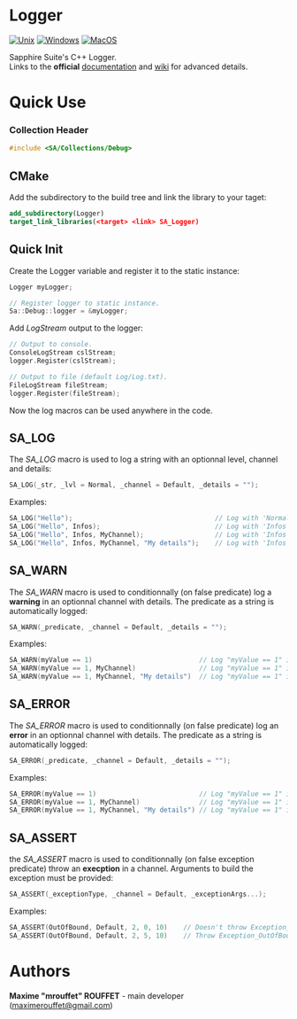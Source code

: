 # Logger

[![Unix](https://github.com/SapphireSuite/Logger/actions/workflows/test_unix.yml/badge.svg)](https://github.com/SapphireSuite/Logger/actions/workflows/test_unix.yml)
[![Windows](https://github.com/SapphireSuite/Logger/actions/workflows/test_windows.yml/badge.svg)](https://github.com/SapphireSuite/Logger/actions/workflows/test_windows.yml)
[![MacOS](https://github.com/SapphireSuite/Logger/actions/workflows/test_macos.yml/badge.svg)](https://github.com/SapphireSuite/Logger/actions/workflows/test_macos.yml)

Sapphire Suite's C++ Logger.\
Links to the **official** [documentation](https://SapphireSuite.github.io/Logger/) and [wiki](https://github.com/SapphireSuite/Logger/wiki) for advanced details.



# Quick Use

### Collection Header
```cpp
#include <SA/Collections/Debug>
```


## CMake
Add the subdirectory to the build tree and link the library to your taget:
```cmake
add_subdirectory(Logger)
target_link_libraries(<target> <link> SA_Logger)
```


## Quick Init
Create the Logger variable and register it to the static instance:
```cpp
Logger myLogger;

// Register logger to static instance.
Sa::Debug::logger = &myLogger;
```
Add _LogStream_ output to the logger:
```cpp
// Output to console.
ConsoleLogStream cslStream;
logger.Register(cslStream);

// Output to file (default Log/Log.txt).
FileLogStream fileStream;
logger.Register(fileStream);
```
Now the log macros can be used anywhere in the code.


## SA_LOG
The *SA_LOG* macro is used to log a string with an optionnal level, channel and details:
```cpp
SA_LOG(_str, _lvl = Normal, _channel = Default, _details = "");
```
Examples:
```cpp
SA_LOG("Hello");									// Log with 'Normal' level in 'Default' channel.
SA_LOG("Hello", Infos);								// Log with 'Infos' level in 'Default' channel.
SA_LOG("Hello", Infos, MyChannel);					// Log with 'Infos' level in 'MyChannel' channel.
SA_LOG("Hello", Infos, MyChannel, "My details");	// Log with 'Infos' level in 'MyChannel' channel with details "My details".
```


## SA_WARN
The *SA_WARN* macro is used to conditionnally (on false predicate) log a **warning** in an optionnal channel with details.
The predicate as a string is automatically logged:
```cpp
SA_WARN(_predicate, _channel = Default, _details = "");
```
Examples:
```cpp
SA_WARN(myValue == 1)							// Log "myValue == 1" if myValue != 1 in 'Default' channel.
SA_WARN(myValue == 1, MyChannel)				// Log "myValue == 1" if myValue != 1 in 'MyChannel' channel.
SA_WARN(myValue == 1, MyChannel, "My details")	// Log "myValue == 1" if myValue != 1 in 'MyChannel' channel with details "My details".
```


## SA_ERROR
The *SA_ERROR* macro is used to conditionnally (on false predicate) log an **error** in an optionnal channel with details.
The predicate as a string is automatically logged:
```cpp
SA_ERROR(_predicate, _channel = Default, _details = "");
```
Examples:
```cpp
SA_ERROR(myValue == 1)							// Log "myValue == 1" if myValue != 1 in 'Default' channel.
SA_ERROR(myValue == 1, MyChannel)				// Log "myValue == 1" if myValue != 1 in 'MyChannel' channel.
SA_ERROR(myValue == 1, MyChannel, "My details")	// Log "myValue == 1" if myValue != 1 in 'MyChannel' channel with details "My details".
```


## SA_ASSERT
the *SA_ASSERT* macro is used to conditionnally (on false exception predicate) throw an **execption** in a channel.
Arguments to build the exception must be provided:
```cpp
SA_ASSERT(_exceptionType, _channel = Default, _exceptionArgs...);
```
Examples:
```cpp
SA_ASSERT(OutOfBound, Default, 2, 0, 10)	// Doesn't throw Exception_OutOfBound because 2 is in range [0, 10].
SA_ASSERT(OutOfBound, Default, 2, 5, 10)	// Throw Exception_OutOfBound because 2 is not in range [5, 10].
```



# Authors

**Maxime "mrouffet" ROUFFET** - main developer (maximerouffet@gmail.com)
